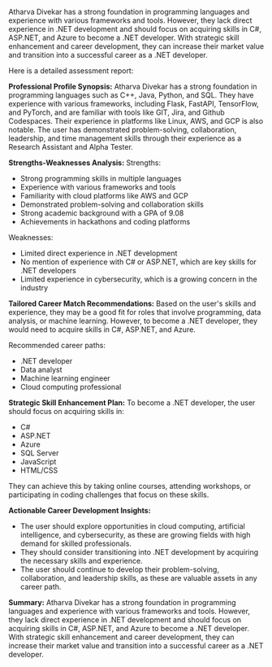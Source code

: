 Atharva Divekar has a strong foundation in programming languages and experience with various frameworks and tools. However, they lack direct experience in .NET development and should focus on acquiring skills in C#, ASP.NET, and Azure to become a .NET developer. With strategic skill enhancement and career development, they can increase their market value and transition into a successful career as a .NET developer.

Here is a detailed assessment report:

**Professional Profile Synopsis:**
Atharva Divekar has a strong foundation in programming languages such as C++, Java, Python, and SQL. They have experience with various frameworks, including Flask, FastAPI, TensorFlow, and PyTorch, and are familiar with tools like GIT, Jira, and Github Codespaces. Their experience in platforms like Linux, AWS, and GCP is also notable. The user has demonstrated problem-solving, collaboration, leadership, and time management skills through their experience as a Research Assistant and Alpha Tester.

**Strengths-Weaknesses Analysis:**
Strengths:
- Strong programming skills in multiple languages
- Experience with various frameworks and tools
- Familiarity with cloud platforms like AWS and GCP
- Demonstrated problem-solving and collaboration skills
- Strong academic background with a GPA of 9.08
- Achievements in hackathons and coding platforms

Weaknesses:
- Limited direct experience in .NET development
- No mention of experience with C# or ASP.NET, which are key skills for .NET developers
- Limited experience in cybersecurity, which is a growing concern in the industry

**Tailored Career Match Recommendations:**
Based on the user's skills and experience, they may be a good fit for roles that involve programming, data analysis, or machine learning. However, to become a .NET developer, they would need to acquire skills in C#, ASP.NET, and Azure.

Recommended career paths:
- .NET developer
- Data analyst
- Machine learning engineer
- Cloud computing professional

**Strategic Skill Enhancement Plan:**
To become a .NET developer, the user should focus on acquiring skills in:
- C#
- ASP.NET
- Azure
- SQL Server
- JavaScript
- HTML/CSS

They can achieve this by taking online courses, attending workshops, or participating in coding challenges that focus on these skills.

**Actionable Career Development Insights:**
- The user should explore opportunities in cloud computing, artificial intelligence, and cybersecurity, as these are growing fields with high demand for skilled professionals.
- They should consider transitioning into .NET development by acquiring the necessary skills and experience.
- The user should continue to develop their problem-solving, collaboration, and leadership skills, as these are valuable assets in any career path.

**Summary:**
Atharva Divekar has a strong foundation in programming languages and experience with various frameworks and tools. However, they lack direct experience in .NET development and should focus on acquiring skills in C#, ASP.NET, and Azure to become a .NET developer. With strategic skill enhancement and career development, they can increase their market value and transition into a successful career as a .NET developer.